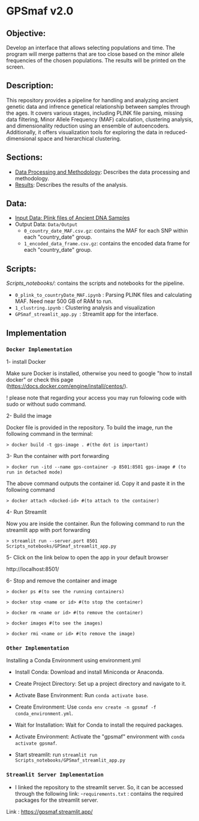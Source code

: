 # GPSmaf v2.0

## **Objective:**

Develop an interface that allows selecting populations and time. The program will merge patterns that are too close based on the minor allele frequencies of the chosen populations. The results will be printed on the screen.


## **Description:**

This repository provides a pipeline for handling and analyzing ancient genetic data and infrence genetical relationship between samples through the ages. It covers various stages, including PLINK file parsing, missing data filtering, Minor Allele Frequency (MAF) calculation, clustering analysis, and dimensionality reduction using an ensemble of autoencoders. Additionally, it offers visualization tools for exploring the data in reduced-dimensional space and hierarchical clustering.



## **Sections:**

- [Data Processing and Methodology](Notes/Methods_describtion.md): Describes the data processing and methodology.
- [Results](Notes/Results.md): Describes the results of the analysis.



## **Data:**

- [Input Data: Plink files of Ancient DNA Samples ](Data/Input/description.txt)
- Output Data: `Data/Output`
  - `0_country_date_MAF.csv.gz`: contains the MAF for each SNP within each "country_date" group.
  - `1_encoded_data_frame.csv.gz`: contains the encoded data frame for each "country_date" group.


## **Scripts:**

*Scripts_notebooks/*: contains the scripts and notebooks for the pipeline.

- `0_plink_to_countryDate_MAF.ipynb` : Parsing PLINK files and calculating MAF. Need near 500 GB of RAM to run.
- `1_clustring.ipynb` : Clustering analysis and visualization
- `GPSmaf_streamlit_app.py `: Streamlit app for the interface.



## **Implementation** 

### **`Docker Implementation`** 

1- install Docker

Make sure Docker is installed, otherwise you need to google &quot;how to install docker&quot; or check this page (https://docs.docker.com/engine/install/centos/). 

! please note that regarding your access you may run folowing code with sudo or without sudo command.

2- Build the image

Docker file is provided in the repository. To build the image, run the following command in the terminal:

``` console
> docker build -t gps-image . #(the dot is important)
```
 
3- Run the container with port forwarding
``` console
> docker run -itd --name gps-container -p 8501:8501 gps-image # (to run in detached mode)
```
The above command outputs the container id. Copy it and paste it in the following command

``` console
> docker attach <docked-id> #(to attach to the container)
```

4- Run Streamlit

Now you are inside the container. Run the following command to run the streamlit app
with port forwarding

``` console
> streamlit run --server.port 8501 Scripts_notebooks/GPSmaf_streamlit_app.py
```


5- Click on the link below to open the app in your default browser

http://localhost:8501/


6- Stop and remove the container and image

``` console
> docker ps #(to see the running containers)

> docker stop <name or id> #(to stop the container)

> docker rm <name or id> #(to remove the container)

> docker images #(to see the images)

> docker rmi <name or id> #(to remove the image)
```


### **`Other Implementation`**

Installing a Conda Environment using environment.yml

- Install Conda: Download and install Miniconda or Anaconda.

- Create Project Directory: Set up a project directory and navigate to it.

- Activate Base Environment: Run `conda activate base`.

- Create Environment: Use `conda env create -n gpsmaf -f conda_environment.yml`.

- Wait for Installation: Wait for Conda to install the required packages.

- Activate Environment: Activate the "gpsmaf" environment with `conda activate gpsmaf`.

- Start streamlit: run `streamlit run Scripts_notebooks/GPSmaf_streamlit_app.py`


### **`Streamlit Server Implementation`**

- I linked the repository to the streamlit server. So, it can be accessed through the following link:
  -`requirements.txt` : contains the required packages for the streamlit server.

Link : https://gpsmaf.streamlit.app/

